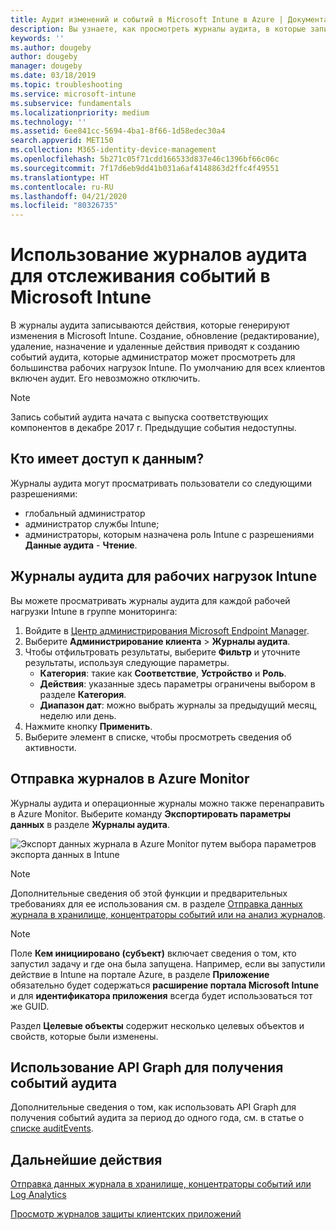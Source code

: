 ```yaml
---
title: Аудит изменений и событий в Microsoft Intune в Azure | Документация Майкрософт
description: Вы узнаете, как просмотреть журналы аудита, в которые записываются действия Microsoft Intune.
keywords: ''
ms.author: dougeby
author: dougeby
manager: dougeby
ms.date: 03/18/2019
ms.topic: troubleshooting
ms.service: microsoft-intune
ms.subservice: fundamentals
ms.localizationpriority: medium
ms.technology: ''
ms.assetid: 6ee841cc-5694-4ba1-8f66-1d58edec30a4
search.appverid: MET150
ms.collection: M365-identity-device-management
ms.openlocfilehash: 5b271c05f71cdd166533d837e46c1396bf66c06c
ms.sourcegitcommit: 7f17d6eb9dd41b031a6af4148863d2ffc4f49551
ms.translationtype: HT
ms.contentlocale: ru-RU
ms.lasthandoff: 04/21/2020
ms.locfileid: "80326735"
---
```

# <a name="use-audit-logs-to-track-and-monitor-events-in-microsoft-intune"></a>Использование журналов аудита для отслеживания событий в Microsoft Intune

В журналы аудита записываются действия, которые генерируют изменения в Microsoft Intune. Создание, обновление (редактирование), удаление, назначение и удаленные действия приводят к созданию событий аудита, которые администратор может просмотреть для большинства рабочих нагрузок Intune. По умолчанию для всех клиентов включен аудит. Его невозможно отключить.

> [!NOTE]
> Запись событий аудита начата с выпуска соответствующих компонентов в декабре 2017 г. Предыдущие события недоступны.

## <a name="who-can-access-the-data"></a>Кто имеет доступ к данным?

Журналы аудита могут просматривать пользователи со следующими разрешениями:

- глобальный администратор
- администратор службы Intune;
- администраторы, которым назначена роль Intune с разрешениями **Данные аудита** - **Чтение**.

## <a name="audit-logs-for-intune-workloads"></a>Журналы аудита для рабочих нагрузок Intune

Вы можете просматривать журналы аудита для каждой рабочей нагрузки Intune в группе мониторинга:

1. Войдите в [Центр администрирования Microsoft Endpoint Manager](https://go.microsoft.com/fwlink/?linkid=2109431).
2. Выберите **Администрирование клиента** > **Журналы аудита**.
3. Чтобы отфильтровать результаты, выберите **Фильтр** и уточните результаты, используя следующие параметры.
    - **Категория**: такие как **Соответствие**, **Устройство** и **Роль**.
    - **Действия**: указанные здесь параметры ограничены выбором в разделе **Категория**.
    - **Диапазон дат**: можно выбрать журналы за предыдущий месяц, неделю или день.
4. Нажмите кнопку **Применить**.
4. Выберите элемент в списке, чтобы просмотреть сведения об активности.

## <a name="route-logs-to-azure-monitor"></a>Отправка журналов в Azure Monitor

Журналы аудита и операционные журналы можно также перенаправить в Azure Monitor. Выберите команду **Экспортировать параметры данных** в разделе **Журналы аудита**.

![Экспорт данных журнала в Azure Monitor путем выбора параметров экспорта данных в Intune](./media/monitor-audit-logs/audit-logs-export-data-settings.png)

> [!NOTE]
> Дополнительные сведения об этой функции и предварительных требованиях для ее использования см. в разделе [Отправка данных журнала в хранилище, концентраторы событий или на анализ журналов](review-logs-using-azure-monitor.md).

> [!NOTE]
> Поле **Кем инициировано (субъект)** включает сведения о том, кто запустил задачу и где она была запущена. Например, если вы запустили действие в Intune на портале Azure, в разделе **Приложение** обязательно будет содержаться **расширение портала Microsoft Intune** и для **идентификатора приложения** всегда будет использоваться тот же GUID.
>
> Раздел **Целевые объекты** содержит несколько целевых объектов и свойств, которые были изменены.  

## <a name="use-graph-api-to-retrieve-audit-events"></a>Использование API Graph для получения событий аудита

Дополнительные сведения о том, как использовать API Graph для получения событий аудита за период до одного года, см. в статье о [списке auditEvents](https://docs.microsoft.com/graph/api/intune-auditing-auditevent-list?view=graph-rest-1.0).

## <a name="next-steps"></a>Дальнейшие действия

[Отправка данных журнала в хранилище, концентраторы событий или Log Analytics](review-logs-using-azure-monitor.md)

[Просмотр журналов защиты клиентских приложений](../apps/app-protection-policy-settings-log.md)
